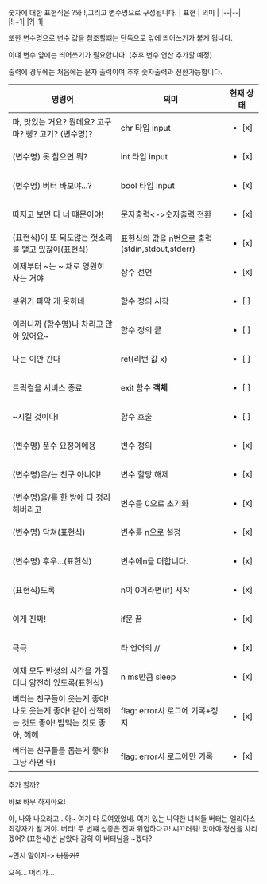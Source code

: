 숫자에 대한 표현식은 ?와 !,그리고 변수명으로 구성됩니다.
| 표현 | 의미 |
|--|--|
|!|+1|
|?|-1|

또한 변수명으로 변수 값을 참조할떄는 단독으로 앞에 띄어쓰기가 붙게 됩니다.

이떄 변수 앞에는 띄어쓰기가 필요합니다.
(추후 변수 연산 추가할 예정)

출력에 경우에는 처음에는 문자 출력이며 추후 숫자출력과 전환가능합니다.

| 명령어                                                                                         | 의미                                     | 현재 상태              |
| ---------------------------------------------------------------------------------------------- | ---------------------------------------- | ---------------------- |
| 마, 맛있는 거요? 뭔데요? 고구마? 빵? 고기? (변수명)?                                           | chr 타입 input                           | <ul><li>[x] </li></ul> |
| (변수명) 못 참으면 뭐?                                                                         | int 타입 input                           | <ul><li>[x] </li></ul> |
| (변수명) 버터 바보야...?                                                                       | bool 타입 input                          | <ul><li>[x] </li></ul> |
| 따지고 보면 다 너 떄문이야!                                                                    | 문자출력<->숫자출력 전환                 | <ul><li>[x] </li></ul> |
| (표현식)이 또 되도않는 헛소리를 뱉고 있잖아(표현식)                                            | 표현식의 값을 n번으로 출력(stdin,stdout,stderr) | <ul><li>[x] </li></ul> |
| 이제부터 ~는 ~ 채로 영원히 사는 거야                                                           | 상수 선언                                | <ul><li>[x] </li></ul> |
| 분위기 파악 개 못하네                                                                          | 함수 정의 시작                           | <ul><li>[ ] </li></ul> |
| 이러니까 (함수명)나 차리고 앉아 있어요~                                                        | 함수 정의 끝                             | <ul><li>[ ] </li></ul> |
| 나는 이만 간다                                                                                 | ret(리턴 값 x)                           | <ul><li>[ ] </li></ul> |
| 트릭컬을 서비스 종료                                                                           | exit 함수 **객체**                       | <ul><li>[ ] </li></ul> |
| ~시킬 것이다!                                                                                  | 함수 호출                                | <ul><li>[ ] </li></ul> |
| (변수명) 푼수 요정이에용                                                                       | 변수 정의                                | <ul><li>[x] </li></ul> |
| (변수명)은/는 친구 아니야!                                                                     | 변수 할당 해제                           | <ul><li>[x] </li></ul> |
| (변수명)을/를 한 방에 다 정리해버리고                                                          | 변수를 0으로 초기화                      | <ul><li>[x] </li></ul> |
| (변수명) 닥쳐(표현식)                                                                          | 변수를 n으로 설정                        | <ul><li>[x] </li></ul> |
| (변수명) 후우...(표현식)                                                                       | 변수에n을 더합니다.                      | <ul><li>[x] </li></ul> |
| (표현식)도록                                                                                   | n이 0이라면(if) 시작                     | <ul><li>[x] </li></ul> |
| 이게 진짜!                                                                                     | if문 끝                                  | <ul><li>[x] </li></ul> |
| 큭큭                                                                                           | 타 언어의 //                             | <ul><li>[x] </li></ul> |
| 이제 모두 반성의 시간을 가질테니 얌전히 있도록(표현식)                                         | n ms만큼 sleep                           | <ul><li>[x] </li></ul> |
| 버터는 친구들이 웃는게 좋아! 나도 웃는게 좋아! 같이 산책하는 것도 좋아! 밥먹는 것도 좋아, 헤헤 | flag: error시 로그에 기록+정지           | <ul><li>[x] </li></ul> |
| 버터는 친구들을 돕는게 좋아! 그냥 하면 돼!                                                     | flag: error시 로그에만 기록              | <ul><li>[x] </li></ul> |

추가 할까?

바보 바부 하지마요!

야, 나와
나오라고..
아~ 여기 다 모여있었네.
여기 있는 나약한 녀석들
버터는 엘리아스 최강자가 될 거야.
버터! 두 번쨰 섭종은 진짜 위험하다고!
씨끄러워! 맞아야 정신을 차리겠어?
(표현식)번 남았다
감히 이 버터님을 ~겠다?

~면서 말이지-> ~~비동기?~~

으윽... 머리가...
